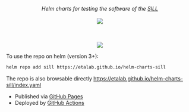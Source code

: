 <p align="center">
    <i>Helm charts for testing the software of the <a href="https://sill.etalab.gouv.fr">SILL</a></i>
    <br>
    <br>
    <a href="https://github.com/etalab/helm-charts-sill/actions">
      <img src="https://github.com/etalab/helm-charts-sill/actions/workflows/ci.yml/badge.svg?branch=main">
    </a>
</p>
<p align="center">
    <br>
    <br>
    <img src="https://user-images.githubusercontent.com/6702424/152925573-b9707cd5-e096-4361-a8ee-82f19fb197ee.png" />
</p>

To use the repo on helm (version 3+):  

```bash
helm repo add sill https://etalab.github.io/helm-charts-sill
```

The repo is also browsable directly https://etalab.github.io/helm-charts-sill/index.yaml  
- Published via [GitHub Pages](https://github.com/etalab/helm-charts/tree/gh-pages)
- Deployed by [GitHub Actions](https://github.com/etalab/helm-charts/blob/main/.github/workflows/ci.yml)


